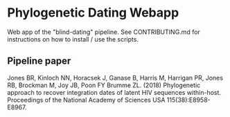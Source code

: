 Phylogenetic Dating Webapp
===========================================================================================================================

Web app of the "blind-dating" pipeline. See CONTRIBUTING.md for instructions on how to install / use the scripts.

## Pipeline paper

Jones BR, Kinloch NN, Horacsek J, Ganase B, Harris M, Harrigan PR, Jones RB, Brockman M, Joy JB, Poon FY Brumme ZL. (2018) Phylogenetic approach to recover integration dates of latent HIV sequences within-host. Proceedings of the National Academy of Sciences USA 115(38):E8958-E8967.
